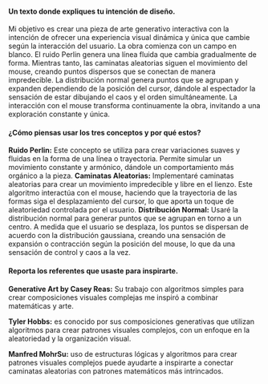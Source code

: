 #### Un texto donde expliques tu intención de diseño.
Mi objetivo es crear una pieza de arte generativo interactiva con la intención de ofrecer una experiencia visual dinámica y única que cambie según la interacción del usuario.
La obra comienza con un campo en blanco. El ruido Perlin genera una línea fluida que cambia gradualmente de forma. Mientras tanto, las caminatas aleatorias siguen el movimiento del mouse, creando puntos dispersos que se conectan de manera impredecible. La distribución normal genera puntos que se agrupan y expanden dependiendo de la posición del cursor, dándole al espectador la sensación de estar dibujando el caos y el orden simultáneamente. La interacción con el mouse transforma continuamente la obra, invitando a una exploración constante y única.

#### ¿Cómo piensas usar los tres conceptos y por qué estos?

**Ruido Perlin:** Este concepto se utiliza para crear variaciones suaves y fluidas en la forma de una línea o trayectoria. Permite simular un movimiento constante y armónico, dándole un comportamiento más orgánico a la pieza.
**Caminatas Aleatorias:** Implementaré caminatas aleatorias para crear un movimiento impredecible y libre en el lienzo. Este algoritmo interactúa con el mouse, haciendo que la trayectoria de las formas siga el desplazamiento del cursor, lo que aporta un toque de aleatoriedad controlada por el usuario.
**Distribución Normal:** Usaré la distribución normal para generar puntos que se agrupan en torno a un centro. A medida que el usuario se desplaza, los puntos se dispersan de acuerdo con la distribución gaussiana, creando una sensación de expansión o contracción según la posición del mouse, lo que da una sensación de control y caos a la vez.

#### Reporta los referentes que usaste para inspirarte.

**Generative Art by Casey Reas:** Su trabajo con algoritmos simples para crear composiciones visuales complejas me inspiró a combinar matemáticas y arte.

**Tyler Hobbs:** es conocido por sus composiciones generativas que utilizan algoritmos para crear patrones visuales complejos, con un enfoque en la aleatoriedad y la organización visual.

**Manfred MohrSu:** uso de estructuras lógicas y algoritmos para crear patrones visuales complejos puede ayudarte a inspirarte a conectar caminatas aleatorias con patrones matemáticos más intrincados.





